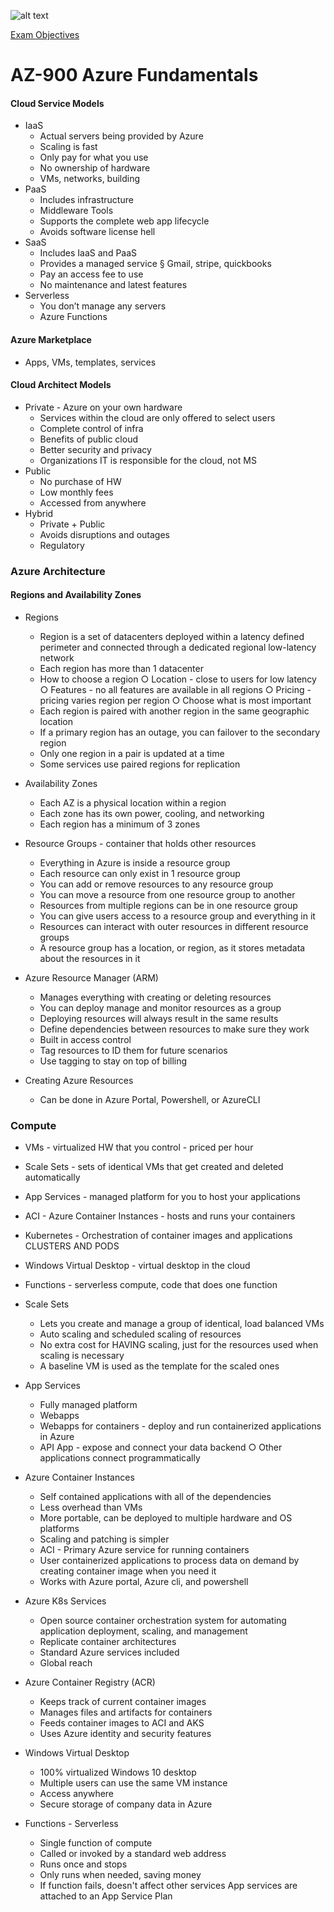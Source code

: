 ![alt text](https://seeklogo.com/images/M/microsoft-azure-logo-85055C44BE-seeklogo.com.png)

[Exam Objectives](https://query.prod.cms.rt.microsoft.com/cms/api/am/binary/RE3VwUY "Exam Objectives")

# AZ-900 Azure Fundamentals

#### Cloud Service Models

* IaaS
  * Actual servers being provided by Azure
  * Scaling is fast
  * Only pay for what you use
  * No ownership of hardware
  * VMs, networks, building
* PaaS
  * Includes infrastructure
  * Middleware
	Tools
   * Supports the complete web app lifecycle
   * Avoids software license hell
* SaaS
   * Includes IaaS and PaaS
   * Provides a managed service
			§ Gmail, stripe, quickbooks
   * Pay an access fee to use
   * No maintenance and latest features
* Serverless
   * You don’t manage any servers
   * Azure Functions

#### Azure Marketplace
* Apps, VMs, templates, services

#### Cloud Architect Models
* Private - Azure on your own hardware
   * Services within the cloud are only offered to select users
   * Complete control of infra
   * Benefits of public cloud
   * Better security and privacy
   * Organizations IT is responsible for the cloud, not MS
* Public
   * No purchase of HW
   * Low monthly fees
   * Accessed from anywhere
* Hybrid
   * Private + Public
   * Avoids disruptions and outages
   * Regulatory 

### Azure Architecture

#### Regions and Availability Zones

* Regions
  * Region is a set of datacenters deployed within a latency defined perimeter and connected through a dedicated regional low-latency network
  * Each region has more than 1 datacenter
  * How to choose a region
		○ Location - close to users for low latency
		○ Features - no all features are available in all regions
		○ Pricing - pricing varies region per region
		○ Choose what is most important
  * Each region is paired with another region in the same geographic location
  * If a primary region has an outage, you can failover to the secondary region
  * Only one region in a pair is updated at a time
  * Some services use paired regions for replication

* Availability Zones
  * Each AZ is a physical location within a region
  * Each zone has its own power, cooling, and networking
  * Each region has a minimum of 3 zones

* Resource Groups - container that holds other resources
  * Everything in Azure is inside a resource group
  * Each resource can only exist in 1 resource group
  * You can add or remove resources to any resource group 
  * You can move a resource from one resource group to another 
  * Resources from multiple regions can be in one resource group
  * You can give users access to a resource group and everything in it
  * Resources can interact with outer resources in different resource groups
  * A resource group has a location, or region, as it stores metadata about the resources in it

* Azure Resource Manager (ARM)
  * Manages everything with creating or deleting resources
  * You can deploy manage and monitor resources as a group
  * Deploying resources will always result in the same results
  * Define dependencies between resources to make sure they work
  * Built in access control
  * Tag resources to ID them for future scenarios
  * Use tagging to stay on top of billing

* Creating Azure Resources
  * Can be done in Azure Portal, Powershell, or AzureCLI

### Compute

* VMs - virtualized HW that you control - priced per hour
* Scale Sets - sets of identical VMs that get created and deleted automatically
* App Services - managed platform for you to host your applications
* ACI - Azure Container Instances - hosts and runs your containers 
* Kubernetes - Orchestration of container images and applications CLUSTERS AND PODS
* Windows Virtual Desktop - virtual desktop in the cloud
* Functions - serverless compute, code that does one function

* Scale Sets
  * Lets you create and manage a group of identical, load balanced VMs
  * Auto scaling and scheduled scaling of resources
  * No extra cost for HAVING scaling, just for the resources used when scaling is necessary
  * A baseline VM is used as the template for the scaled ones

* App Services
  * Fully managed platform
  * Webapps
  * Webapps for containers - deploy and run containerized applications in Azure
  * API App - expose and connect your data backend
		○ Other applications connect programmatically

* Azure Container Instances
  * Self contained applications with all of the dependencies 
  * Less overhead than VMs
  * More portable, can be deployed to multiple hardware and OS platforms
  * Scaling and patching is simpler
  * ACI - Primary Azure service for running containers
  * User containerized applications to process data on demand by creating container image when you need it
  * Works with Azure portal, Azure cli, and powershell

* Azure K8s Services
  * Open source container orchestration system for automating application deployment, scaling, and management
  * Replicate container architectures
  * Standard Azure services included
  * Global reach

* Azure Container Registry (ACR)
  * Keeps track of current container images
  * Manages files and artifacts for containers
  * Feeds container images to ACI and AKS
  * Uses Azure identity and security features

* Windows Virtual Desktop
  * 100% virtualized Windows 10 desktop
  * Multiple users can use the same VM instance
  * Access anywhere
  * Secure storage of company data in Azure

* Functions - Serverless
  * Single function of compute
  * Called or invoked by a standard web address
  * Runs once and stops
  * Only runs when needed, saving money
  * If function fails, doesn't affect other services
App services are attached to an App Service Plan